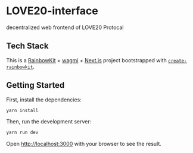 # LOVE20-interface

decentralized web frontend of LOVE20 Protocal

## Tech Stack

This is a [RainbowKit](https://rainbowkit.com) + [wagmi](https://wagmi.sh) + [Next.js](https://nextjs.org/) project bootstrapped with [`create-rainbowkit`](/packages/create-rainbowkit).

## Getting Started

First, install the dependencies:

```bash
yarn install
```

Then, run the development server:

```bash
yarn run dev
```

Open [http://localhost:3000](http://localhost:3000) with your browser to see the result.
